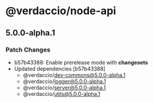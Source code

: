 # @verdaccio/node-api

## 5.0.0-alpha.1
### Patch Changes

- b57b43388: Enable prerelease mode with **changesets**
- Updated dependencies [b57b43388]
  - @verdaccio/dev-commons@5.0.0-alpha.1
  - @verdaccio/logger@5.0.0-alpha.1
  - @verdaccio/server@5.0.0-alpha.1
  - @verdaccio/utils@5.0.0-alpha.1
